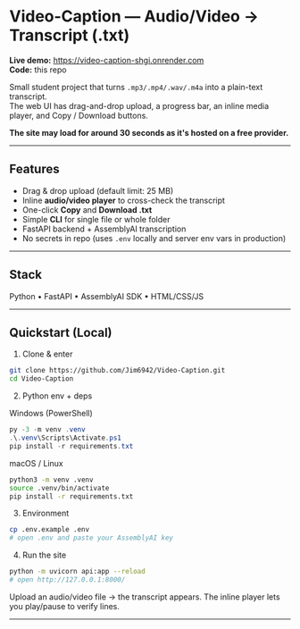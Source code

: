 # Video-Caption — Audio/Video → Transcript (.txt)

**Live demo:** <https://video-caption-shgi.onrender.com>  
**Code:** this repo

Small student project that turns `.mp3/.mp4/.wav/.m4a` into a plain-text transcript.  
The web UI has drag-and-drop upload, a progress bar, an inline media player, and Copy / Download buttons.

**The site may load for around 30 seconds as it's hosted on a free provider.**

---

## Features
- Drag & drop upload (default limit: 25 MB)
- Inline **audio/video player** to cross-check the transcript
- One-click **Copy** and **Download .txt**
- Simple **CLI** for single file or whole folder
- FastAPI backend + AssemblyAI transcription
- No secrets in repo (uses `.env` locally and server env vars in production)

---

## Stack
Python • FastAPI • AssemblyAI SDK • HTML/CSS/JS

---

## Quickstart (Local)

1) Clone & enter
```bash
git clone https://github.com/Jim6942/Video-Caption.git
cd Video-Caption
```

2) Python env + deps

Windows (PowerShell)
```powershell
py -3 -m venv .venv
.\.venv\Scripts\Activate.ps1
pip install -r requirements.txt
```

macOS / Linux
```bash
python3 -m venv .venv
source .venv/bin/activate
pip install -r requirements.txt
```

3) Environment
```bash
cp .env.example .env
# open .env and paste your AssemblyAI key
```

4) Run the site
```bash
python -m uvicorn api:app --reload
# open http://127.0.0.1:8000/
```

Upload an audio/video file → the transcript appears. The inline player lets you play/pause to verify lines.

--- 